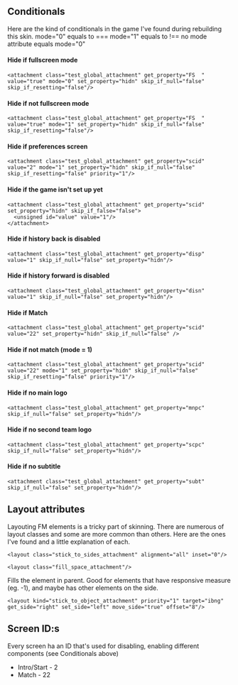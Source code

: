 ## Conditionals
Here are the kind of conditionals in the game I've found during rebuilding this skin. 
mode="0" equals to ===
mode="1" equals to !==
no mode attribute equals mode="0"

#### Hide if fullscreen mode
    <attachment class="test_global_attachment" get_property="FS  " value="true" mode="0" set_property="hidn" skip_if_null="false" skip_if_resetting="false"/>

#### Hide if not fullscreen mode
    <attachment class="test_global_attachment" get_property="FS  " value="true" mode="1" set_property="hidn" skip_if_null="false" skip_if_resetting="false"/>

#### Hide if preferences screen
    <attachment class="test_global_attachment" get_property="scid" value="2" mode="1" set_property="hidn" skip_if_null="false" skip_if_resetting="false" priority="1"/>

#### Hide if the game isn't set up yet 
    <attachment class="test_global_attachment" get_property="scid" set_property="hidn" skip_if_false="false">
	  <unsigned id="value" value="1"/>
	</attachment>

#### Hide if history back is disabled
    <attachment class="test_global_attachment" get_property="disp" value="1" skip_if_null="false" set_property="hidn"/>

#### Hide if history forward is disabled
    <attachment class="test_global_attachment" get_property="disn" value="1" skip_if_null="false" set_property="hidn"/>

#### Hide if Match
    <attachment class="test_global_attachment" get_property="scid" value="22" set_property="hidn" skip_if_null="false" />

#### Hide if not match (mode = 1)
    <attachment class="test_global_attachment" get_property="scid" value="22" mode="1" set_property="hidn" skip_if_null="false" skip_if_resetting="false" priority="1"/>

#### Hide if no main logo
    <attachment class="test_global_attachment" get_property="mnpc" skip_if_null="false" set_property="hidn"/>

#### Hide if no second team logo
    <attachment class="test_global_attachment" get_property="scpc" skip_if_null="false" set_property="hidn"/>

#### Hide if no subtitle
    <attachment class="test_global_attachment" get_property="subt" skip_if_null="false" set_property="hidn"/>


## Layout attributes
Layouting FM elements is a tricky part of skinning. There are numerous of layout classes and some are more common than others. Here are the ones I've found and a little explanation of each.

    <layout class="stick_to_sides_attachment" alignment="all" inset="0"/>

    <layout class="fill_space_attachment"/>
Fills the element in parent. Good for elements that have responsive 
measure (eg. -1), and maybe has other elements on the side.

    <layout kind="stick_to_object_attachment" priority="1" target="ibng" get_side="right" set_side="left" move_side="true" offset="8"/>

## Screen ID:s
Every screen ha an ID that's used for disabling, enabling different components (see Conditionals above)

* Intro/Start - 2
* Match - 22